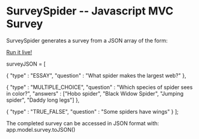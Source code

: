 SurveySpider -- Javascript MVC Survey
============

SurveySpider generates a survey from a JSON array of the form:

[Run it live!](http://sntx.github.com/SurveySpider/)


surveyJSON = [

  { "type" : "ESSAY",
    "question" : "What spider makes the largest web?" },

  { "type" : "MULTIPLE_CHOICE",
    "question" : "Which species of spider sees in color?",
    "answers" : ["Hobo spider",
                 "Black Widow Spider",
                 "Jumping spider",
                 "Daddy long legs"] },
    
  { "type" : "TRUE_FALSE",
    "question" : "Some spiders have wings" } ];


The completed survey can be accessed in JSON format with: app.model.survey.toJSON()
